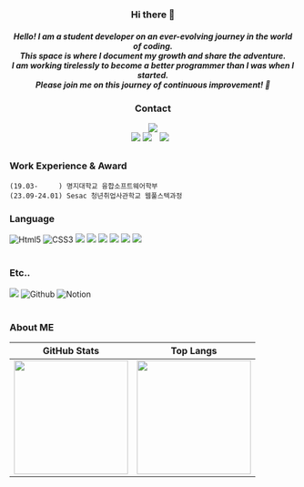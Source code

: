 <div align="center">

<h3> Hi there 👋 </h3>
<h5>Hello! I am a student developer on an ever-evolving journey in the world of coding.</br>
This space is where I document my growth and share the adventure. </br>
I am working tirelessly to become a better programmer than I was when I started.</br>
Please join me on this journey of continuous improvement! 🚀 </h5>

<h3>Contact</h3>
<a href="https://hits.seeyoufarm.com"><img src="https://hits.seeyoufarm.com/api/count/incr/badge.svg?url=https%3A%2F%2Fgithub.com%2Frhtjddls123&count_bg=%2379C83D&title_bg=%23555555&icon=&icon_color=%23E7E7E7&title=hits&edge_flat=false"/></a></br>
<a href="https://velog.io/@jjjk0605"><img src="https://img.shields.io/badge/velog-7fffd4?style=flat-square&logo=velog&logoColor=white"/></a> 
<a href="https://www.instagram.com/jjjk0605/"><img src="https://img.shields.io/badge/Instagram-E4405F?style=flat-square&logo=Instagram&logoColor=white"/></a> 
<a href="mailto:goseongin2@gmail.com"><img src="https://img.shields.io/badge/Gmail-d14836?style=flat-square&logo=Gmail&logoColor=white&link=mailto:goseongin2@gmail.com"
style="height : auto; margin-left : 10px; margin-right : 10px;"/></a>
</div>

## 

### Work Experience & Award
```
(19.03-     ) 명지대학교 융합소프트웨어학부
(23.09-24.01) Sesac 청년취업사관학교 웹풀스텍과정
```

### Language
<div>
	<img alt="Html5" src ="https://img.shields.io/badge/HTML5-E34F26.svg?&style=for-the-badge&logo=Html5&logoColor=white"/>
	<img alt="CSS3" src ="https://img.shields.io/badge/CSS3-1572B6.svg?&style=for-the-badge&logo=CSS3&logoColor=white"/>
	<img src="https://img.shields.io/badge/Java-007396?style=for-the-badge&logo=Java&logoColor=white"/>
	<img src="https://img.shields.io/badge/r-276DC3?style=for-the-badge&logo=r&logoColor=white"/>
	<img src="https://img.shields.io/badge/Python-3776AB?style=for-the-badge&logo=Python&logoColor=white"> 
	<img src="https://img.shields.io/badge/JavaScript-F7DF1E?style=for-the-badge&logo=JavaScript&logoColor=white">
	<img src="https://img.shields.io/badge/Kotlin-7F52FF?style=for-the-badge&logo=Kotlin&logoColor=white">
	<img src="https://img.shields.io/badge/Unity-000000?style=for-the-badge&logo=Unity&logoColor=white"> 
</div>
</br>

### Etc..
<div>
<img src="https://img.shields.io/badge/Oracle-F80000?style=for-the-badge&logo=Unity&logoColor=white">
<img alt="Github" src ="https://img.shields.io/badge/GitHub-181717.svg?&style=for-the-badge&logo=GitHub&logoColor=white"/>
<img alt="Notion" src ="https://img.shields.io/badge/Notion-000000.svg?&style=for-the-badge&logo=Notion&logoColor=white"/>
</br></br>

### About ME
| GitHub Stats | Top Langs |
|:--:|:--:|
| <img src="https://github-readme-stats.vercel.app/api?username=rhtjddls123&show_icons=true&theme=radical" height="200px"/> | <img src="https://github-readme-stats.vercel.app/api/top-langs/?username=rhtjddls123&layout=compact&theme=tokyonight" height="200px"/> |
